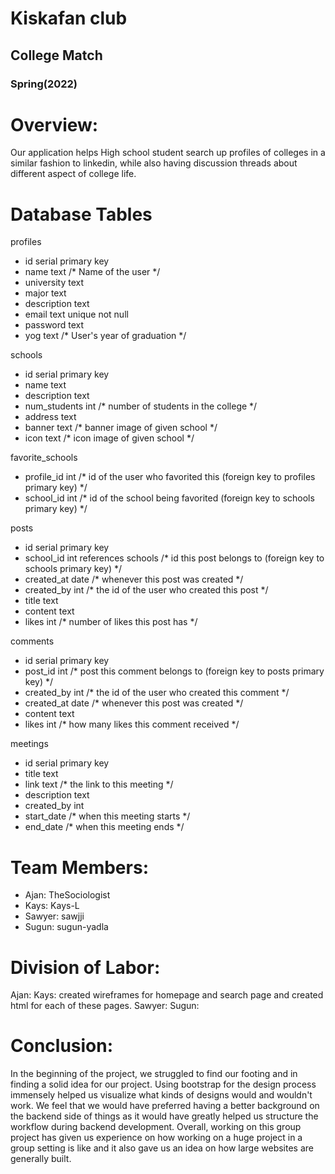 # Kiskafan club

## College Match

### Spring(2022)

# Overview: 

Our application helps High school student search up profiles of colleges in a similar fashion to linkedin,
while also having discussion threads about different aspect of college life.

# Database Tables

profiles
- id serial primary key 
- name text /* Name of the user */
- university text 
- major text
- description text
- email text unique not null
- password text
- yog text /* User's year of graduation */

schools
- id serial primary key
- name text
- description text
- num_students int /* number of students in the college */
- address text
- banner text /* banner image of given school */
- icon text /* icon image of given school */

favorite_schools
- profile_id int /* id of the user who favorited this (foreign key to profiles primary key) */
- school_id int  /* id of the school being favorited (foreign key to schools primary key) */

posts
- id serial primary key
- school_id int references schools /* id this post belongs to (foreign key to schools primary key) */
- created_at date /* whenever this post was created */
- created_by int /* the id of the user who created this post  */
- title text 
- content text 
- likes int /* number of likes this post has */

comments
- id serial primary key
- post_id int  /* post this comment belongs to (foreign key to posts primary key) */
- created_by int /* the id of the user who created this comment  */
- created_at date /* whenever this post was created */
- content text
- likes int /* how many likes this comment received */

meetings
- id serial primary key
- title text
- link text /* the link to this meeting */
- description text
- created_by int
- start_date /* when this meeting starts */
- end_date /* when this meeting ends */

# Team Members:
- Ajan: TheSociologist
- Kays: Kays-L
- Sawyer: sawjji
- Sugun: sugun-yadla

# Division of Labor:

Ajan:
Kays: created wireframes for homepage and search page and created html for each of these pages. 
Sawyer:
Sugun:

# Conclusion:

In the beginning of the project, we struggled to find our footing and in finding a solid idea for our project. 
Using bootstrap for the design process immensely helped us visualize what kinds of designs would and wouldn't work.
We feel that we would have preferred having a better background on the backend side of things as it would have
greatly helped us structure the workflow during backend development. Overall, working on this group project has given us 
experience on how working on a huge project in a group setting is like and it also gave us an idea on how large websites are generally built.
